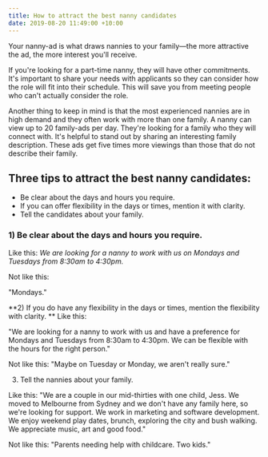 ```yaml
---
title: How to attract the best nanny candidates
date: 2019-08-20 11:49:00 +10:00
---
```


Your nanny-ad is what draws nannies to your family—the more attractive the ad, the more interest you'll receive.


If you're looking for a part-time nanny, they will have other commitments. It's important to share your needs with applicants so they can consider how the role will fit into their schedule. This will save you from meeting people who can't actually consider the role.


Another thing to keep in mind is that the most experienced nannies are in high demand and they often work with more than one family. A nanny can view up to 20 family-ads per day. They're looking for a family who they will connect with. It's helpful to stand out by sharing an interesting family description. These ads get five times more viewings than those that do not describe their family. 


## Three tips to attract the best nanny candidates: 
* Be clear about the days and hours you require.
* If you can offer flexibility in the days or times, mention it with clarity. 
* Tell the candidates about your family.

### 1) Be clear about the days and hours you require. 

Like this: *We are looking for a nanny to work with us on Mondays and Tuesdays from 8:30am to 4:30pm.*

Not like this: 

"Mondays."

**2) If you do have any flexibility in the days or times, mention the flexibility with clarity. 
**
Like this: 

"We are looking for a nanny to work with us and have a preference for Mondays and Tuesdays from 8:30am to 4:30pm. We can be flexible with the hours for the right person."

Not like this: 
"Maybe on Tuesday or Monday, we aren't really sure."

3) Tell the nannies about your family. 

Like this: 
"We are a couple in our mid-thirties with one child, Jess. We moved to Melbourne from Sydney and we don't have any family here, so we're looking for support. We work in marketing and software development. We enjoy weekend play dates, brunch, exploring the city and bush walking. We appreciate music, art and good food."

Not like this: 
"Parents needing help with childcare. Two kids."